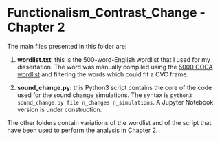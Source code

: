 # Functionalism_Contrast_Change - Chapter 2
  
The main files presented in this folder are:


1. **wordlist.txt**: this is the 500-word-English wordlist that I used for my dissertation. The word was manually compiled using the [5000 COCA wordlist](https://www.wordfrequency.info/freeList.asp) and filtering the words which could fit a CVC frame.

2. **sound_change.py**: this Python3 script contains the core of the code used for the sound change simulations. The syntax is ```python3 sound_change.py file n_changes n_simulations```. A Jupyter Notebook version is under construction.


The other folders contain variations of the wordlist and of the script that have been used to perform the analysis in Chapter 2.


